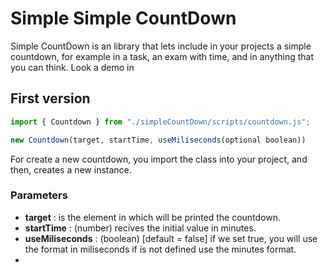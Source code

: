 # Simple Simple CountDown
Simple CountDown is  an library that lets include in your projects a simple countdown, for example in a task, an exam with time, and in anything that you can think.
Look a demo in 
## First version
```js
import { Countdown } from "./simpleCountDown/scripts/countdown.js";

new Countdown(target, startTime, useMiliseconds(optional boolean))
```
For create a new countdown, you import the class into your project, and then, creates a new instance.
### Parameters
- **target** : is the element in which will be printed the countdown.
- **startTime** : (number) recives the initial value in minutes.
- **useMiliseconds** : (boolean) [default = false] if we set true, you will use the format in miliseconds if is not defined use the minutes format.
- 